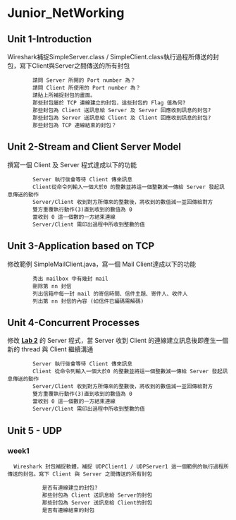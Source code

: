 # Junior_NetWorking



## Unit 1-Introduction
   Wireshark補捉SimpleServer.class / SimpleClient.class執行過程所傳送的封包，寫下Client與Server之間傳送的所有封包

            請問 Server 所開的 Port number 為？
            請問 Client 所使用的 Port number 為？
            請貼上所補捉封包的畫面。
            那些封包屬於 TCP 連線建立的封包，這些封包的 Flag 值為何?
            那些封包為 Client 送訊息給 Server 及 Server 回應收到訊息的封包?
            那些封包為 Server 送訊息給 Client 及 Client 回應收到訊息的封包?
            那些封包為 TCP 連線結束的封包？
            
## Unit 2-Stream and Client Server Model
   撰寫一個 Client 及 Server 程式達成以下的功能

            Server 執行後會等待 Client 傳來訊息
            Client從命令列輸入一個大於0 的整數並將這一個整數減一傳給 Server 發起訊息傳送的動作
            Server/Client 收到對方所傳來的整數後，將收到的數值減一並回傳給對方
            雙方重覆執行動作(3)直到收到的數值為 0
            當收到 0 這一個數的一方結束連線
            Server/Client 需印出過程中所收到整數的值
            
## Unit 3-Application based on TCP
   修改範例 SimpleMailClient.java，寫一個 Mail Client達成以下的功能
   
            秀出 mailbox 中有幾封 mail
            刪除第 nn 封信
            列出信箱中每一封 mail 的寄信時間、信件主題、寄件人、收件人
            列出第 nn 封信的內容 (如信件已編碼需解碼)
            
## Unit 4-Concurrent Processes
   修改 [__Lab 2__](https://github.com/Pinganan/Junior_NetWorking/blob/main/README.md#unit-2-stream-and-client-server-model) 的 Server 程式，當 Server 收到 Client 的連線建立訊息後即產生一個新的 thread 與 Client 繼續溝通
   
            Server 執行後會等待 Client 傳來訊息
            Client 從命令列輸入一個大於0 的整數並將這一個整數減一傳給 Server 發起訊息傳送的動作
            Server/Client 收到對方所傳來的整數後，將收到的數值減一並回傳給對方
            雙方重覆執行動作(3)直到收到的數值為 0
            當收到 0 這一個數的一方結束連線
            Server/Client 需印出過程中所收到整數的值

## Unit 5 - UDP

   ### week1
   
      Wireshark 封包補捉軟體，補捉 UDPClient1 / UDPServer1 這一個範例的執行過程所傳送的封包。寫下 Client 與 Server 之間傳送的所有封包

               是否有連線建立的封包?
               那些封包為 Client 送訊息給 Server的封包
               那些封包為 Server 送訊息給 Client的封包
               是否有連線結束的封包
            
            
